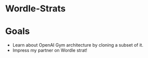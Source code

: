 # Wordle-Strats

# Goals

- Learn about OpenAI Gym architecture by cloning a subset of it.
- Impress my partner on Wordle strat!